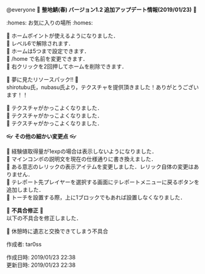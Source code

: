 @everyone 
:cherry_blossom:  **__整地鯖(春) バージョン1.2 追加アップデート情報(2019/01/23)__** :cherry_blossom:  


:homes: お気に入りの場所 :homes:

:diamond_shape_with_a_dot_inside: ホームポイントが使えるようになりました．  
:diamond_shape_with_a_dot_inside: レベル6で解除されます．  
:diamond_shape_with_a_dot_inside: ホームは5つまで設定できます．  
:diamond_shape_with_a_dot_inside: /home <id> <name>で名前を変更できます．  
:diamond_shape_with_a_dot_inside: 右クリックを2回押してホームを削除できます．  


:confetti_ball: 夢に見たリソースパック!! :confetti_ball:   
shirotubu氏，nubasu氏より，テクスチャを提供頂きました！ありがとうございます！！

:diamond_shape_with_a_dot_inside: テクスチャがかっこよくなりました．  
:diamond_shape_with_a_dot_inside: テクスチャがかっこよくなりました．  
:diamond_shape_with_a_dot_inside: テクスチャがかっこよくなりました．  


:eyeglasses: **__その他の細かい変更点__** :eyeglasses:    

:diamond_shape_with_a_dot_inside: 経験値取得量が1expの場合は表示しないようになりました．  
:diamond_shape_with_a_dot_inside: マインコンボの説明文を現在の仕様通りに書き換えました．  
:diamond_shape_with_a_dot_inside: ある意志のレリックの表示アイテムを変更しました．レリック自体の変更はありません．  
:diamond_shape_with_a_dot_inside: テレポート先プレイヤーを選択する画面にテレポートメニューに戻るボタンを追加しました．  
:diamond_shape_with_a_dot_inside: トーチを設置する際，上に1ブロックでもあれば設置しなくなりました．  


:bow: **__不具合修正__** :bow:   
以下の不具合を修正しました．  

:diamond_shape_with_a_dot_inside: 休憩時に遺志と交換できてしまう不具合  



作成者: tar0ss  

作成日時: 2019/01/23 22:38  
更新日時: 2019/01/23 22:38